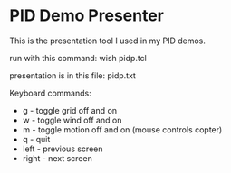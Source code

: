 PID Demo Presenter
==================

This is the presentation tool I used in my PID demos.

run with this command: wish pidp.tcl

presentation is in this file: pidp.txt

Keyboard commands:

- g - toggle grid off and on
- w - toggle wind off and on
- m - toggle motion off and on (mouse controls copter)
- q - quit
- left - previous screen
- right - next screen
